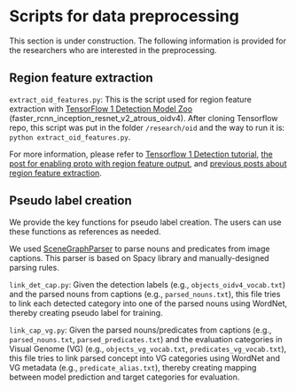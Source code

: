 # Scripts for data preprocessing

This section is under construction. The following information is provided for the researchers who are interested in the preprocessing.

## Region feature extraction

`extract_oid_features.py`: This is the script used for region feature extraction with [TensorFlow 1 Detection Model Zoo](https://github.com/tensorflow/models/blob/master/research/object_detection/g3doc/tf1_detection_zoo.md#open-images-trained-models) (faster_rcnn_inception_resnet_v2_atrous_oidv4). After cloning Tensorflow repo, this script was put in the folder `/research/oid` and the way to run it is: `python extract_oid_features.py`. 


For more information, please refer to [Tensorflow 1 Detection tutorial](https://github.com/tensorflow/models/blob/master/research/object_detection/colab_tutorials/object_detection_tutorial.ipynb), [the post for enabling proto with region feature output](https://gist.github.com/markdtw/02ece6b90e75832bd44787c03a664e8d?permalink_comment_id=3444976#gistcomment-3444976), and [previous posts about region feature extraction](https://stackoverflow.com/questions/49170336/tf-object-detection-api-extract-feature-vector-for-each-detection-bbox).


## Pseudo label creation

We provide the key functions for pseudo label creation. The users can use these functions as references as needed.

We used [SceneGraphParser](https://github.com/vacancy/SceneGraphParser) to parse nouns and predicates from image captions. This parser is based on Spacy library and manually-designed parsing rules.

`link_det_cap.py`: Given the detection labels (e.g., `objects_oidv4_vocab.txt`) and the parsed nouns from captions (e.g., `parsed_nouns.txt`), this file tries to link each detected category into one of the parsed nouns using WordNet, thereby creating pseudo label for training.

`link_cap_vg.py`: Given the parsed nouns/predicates from captions (e.g., `parsed_nouns.txt`, `parsed_predicates.txt`) and the evaluation categories in Visual Genome (VG) (e.g., `objects_vg_vocab.txt`, `predicates_vg_vocab.txt`), this file tries to link parsed concept into VG categories using WordNet and VG metadata (e.g., `predicate_alias.txt`), thereby creating mapping between model prediction and target categories for evaluation.



